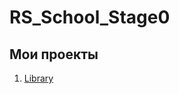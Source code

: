 # RS_School_Stage0
## Мои проекты
1. [Library]([https://github.com/](https://golosova76.github.io/RS_School_Stage0/library/)https://golosova76.github.io/RS_School_Stage0/library/)
